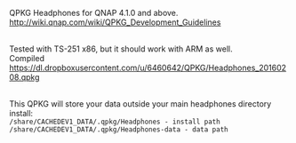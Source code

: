 QPKG Headphones for QNAP 4.1.0 and above.<br />
http://wiki.qnap.com/wiki/QPKG_Development_Guidelines<br /><br />

Tested with TS-251 x86, but it should work with ARM as well.<br />
Compiled https://dl.dropboxusercontent.com/u/6460642/QPKG/Headphones_20160208.qpkg<br /><br />

This QPKG will store your data outside your main headphones directory install:<br />
`/share/CACHEDEV1_DATA/.qpkg/Headphones - install path`<br />
`/share/CACHEDEV1_DATA/.qpkg/Headphones-data - data path`
